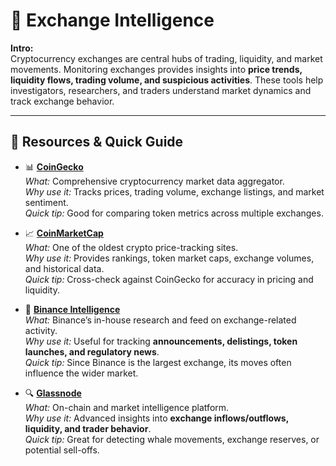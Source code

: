 # 💱 Exchange Intelligence

**Intro:**  
Cryptocurrency exchanges are central hubs of trading, liquidity, and market movements. Monitoring exchanges provides insights into **price trends, liquidity flows, trading volume, and suspicious activities**. These tools help investigators, researchers, and traders understand market dynamics and track exchange behavior.

---

## 🔗 Resources & Quick Guide

- 📊 **[CoinGecko](https://www.coingecko.com/)**  
  *What:* Comprehensive cryptocurrency market data aggregator.  
  *Why use it:* Tracks prices, trading volume, exchange listings, and market sentiment.  
  *Quick tip:* Good for comparing token metrics across multiple exchanges.

- 📈 **[CoinMarketCap](https://coinmarketcap.com/)**  
  *What:* One of the oldest crypto price-tracking sites.  
  *Why use it:* Provides rankings, token market caps, exchange volumes, and historical data.  
  *Quick tip:* Cross-check against CoinGecko for accuracy in pricing and liquidity.

- 🏦 **[Binance Intelligence](https://www.binance.com/en/feed)**  
  *What:* Binance’s in-house research and feed on exchange-related activity.  
  *Why use it:* Useful for tracking **announcements, delistings, token launches, and regulatory news**.  
  *Quick tip:* Since Binance is the largest exchange, its moves often influence the wider market.

- 🔍 **[Glassnode](https://glassnode.com/)**  
  *What:* On-chain and market intelligence platform.  
  *Why use it:* Advanced insights into **exchange inflows/outflows, liquidity, and trader behavior**.  
  *Quick tip:* Great for detecting whale movements, exchange reserves, or potential sell-offs.
